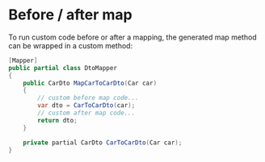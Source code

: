 # Before / after map

To run custom code before or after a mapping, the generated map method can be wrapped in a custom method:

```csharp
[Mapper]
public partial class DtoMapper
{
    public CarDto MapCarToCarDto(Car car)
    {
        // custom before map code...
        var dto = CarToCarDto(car);
        // custom after map code...
        return dto;
    }

    private partial CarDto CarToCarDto(Car car);
}
```
